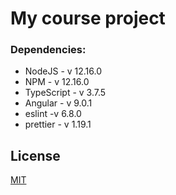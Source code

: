 # My course project
### Dependencies:

* NodeJS - v 12.16.0
* NPM - v 12.16.0
* TypeScript - v 3.7.5
* Angular - v 9.0.1
* eslint -v 6.8.0
* prettier - v 1.19.1

License
----
[MIT](https://en.wikipedia.org/wiki/MIT_License) 
